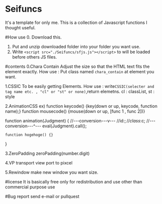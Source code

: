 # Seifuncs
It's a template for only me.
This is a collection of Javascript functions I thought useful.

#How use
0. Download this.
1. Put and unzip downloaded folder into your folder you want use.
2. Write `<script src="./Seifuncs/sfjs.js"></script>` to will be loaded before others JS files.

#contents
0.Chara Contain
  Adjust the size so that the HTML text fits the element exactly.
  How use : Put class named `chara_contain` at element you want.
  
1.CSSIC
  To be easily getting Elements.
  How use : write`CSSIC(selecter and tag name etc. , "cl" or "st" or none)`,return elemetns.
  cl : classList, st : style
  
2.AnimationCSS
  ex)
  function keycode() {key(down or up, keycode, function name);}
  function mousecode() {mouse(down or up, [func 1 , func 2])}

  function animation(Judgment) {
    //---conversion---v---
    //id:$;
    //class:$c;
    //---conversion---^---
    eval(Judgment).call();
    
    function hogehoge() {}
 }
 
3.ZeroPadding
  zeroPadding(number.digit)

4.VP
  transport view port to pixcel

5.Rewindow
  make new window you want size.
  
#license
It is basically free only for redistribution and use other than commercial purpose use

#Bug report
send e-mail or pullquest
